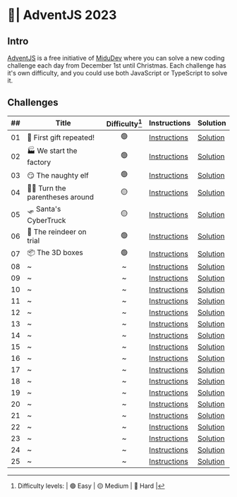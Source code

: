 # 🎄| AdventJS 2023

## Intro

[AdventJS](https://adventjs.dev/) is a free initiative of [MiduDev](midu.dev) where you can solve a new coding challenge each day from December 1st until Christmas.
Each challenge has it's own difficulty, and you could use both JavaScript or TypeScript to solve it.

## Challenges

| ## | Title | Difficulty[^Diff] | Instructions | Solution  |
|---|---|:---:|---|---|
| 01 | 🎁 First gift repeated!  | 🟢  | [Instructions](https://adventjs.dev/challenges/2023/1) | [Solution](challenges/01/solution.js)  |
| 02 | 🏭 We start the factory  | 🟢  | [Instructions](https://adventjs.dev/challenges/2023/2) | [Solution](challenges/02/solution.js)  |
| 03 | 😏 The naughty elf  | 🟢  | [Instructions](https://adventjs.dev/challenges/2023/3) | [Solution](challenges/03/solution.js)  |
| 04 | 😵‍💫 Turn the parentheses around  | 🟡  | [Instructions](https://adventjs.dev/challenges/2023/4) | [Solution](challenges/04/solution.js)  |
| 05 | 🛷 Santa's CyberTruck  | 🟡 | [Instructions](https://adventjs.dev/challenges/2023/5) | [Solution](challenges/05/solution.js)  |
| 06 | 🦌 The reindeer on trial | 🟢  | [Instructions](https://adventjs.dev/challenges/2023/6) | [Solution](challenges/06/solution.js)  |
| 07 | 📦 The 3D boxes  | 🟢  | [Instructions](https://adventjs.dev/challenges/2023/7) | [Solution](challenges/07/solution.js)  |
| 08 | ~  | ~  | [Instructions](https://adventjs.dev/challenges/2023/x) | [Solution](challenges/x/solution.js)  |
| 09 | ~  | ~  | [Instructions](https://adventjs.dev/challenges/2023/x) | [Solution](challenges/x/solution.js)  |
| 10 | ~  | ~  | [Instructions](https://adventjs.dev/challenges/2023/x) | [Solution](challenges/x/solution.js)  |
| 11 | ~  | ~  | [Instructions](https://adventjs.dev/challenges/2023/x) | [Solution](challenges/x/solution.js)  |
| 12 | ~  | ~  | [Instructions](https://adventjs.dev/challenges/2023/x) | [Solution](challenges/x/solution.js)  |
| 13 | ~  | ~  | [Instructions](https://adventjs.dev/challenges/2023/x) | [Solution](challenges/x/solution.js)  |
| 14 | ~  | ~  | [Instructions](https://adventjs.dev/challenges/2023/x) | [Solution](challenges/x/solution.js)  |
| 15 | ~  | ~  | [Instructions](https://adventjs.dev/challenges/2023/x) | [Solution](challenges/x/solution.js)  |
| 16 | ~  | ~  | [Instructions](https://adventjs.dev/challenges/2023/x) | [Solution](challenges/x/solution.js)  |
| 17 | ~  | ~  | [Instructions](https://adventjs.dev/challenges/2023/x) | [Solution](challenges/x/solution.js)  |
| 18 | ~  | ~  | [Instructions](https://adventjs.dev/challenges/2023/x) | [Solution](challenges/x/solution.js)  |
| 19 | ~  | ~  | [Instructions](https://adventjs.dev/challenges/2023/x) | [Solution](challenges/x/solution.js)  |
| 20 | ~  | ~  | [Instructions](https://adventjs.dev/challenges/2023/x) | [Solution](challenges/x/solution.js)  |
| 21 | ~  | ~  | [Instructions](https://adventjs.dev/challenges/2023/x) | [Solution](challenges/x/solution.js)  |
| 22 | ~  | ~  | [Instructions](https://adventjs.dev/challenges/2023/x) | [Solution](challenges/x/solution.js)  |
| 23 | ~  | ~  | [Instructions](https://adventjs.dev/challenges/2023/x) | [Solution](challenges/x/solution.js)  |
| 24 | ~  | ~  | [Instructions](https://adventjs.dev/challenges/2023/x) | [Solution](challenges/x/solution.js)  |
| 25 | ~  | ~  | [Instructions](https://adventjs.dev/challenges/2023/x) | [Solution](challenges/x/solution.js)  |

[^Diff]: Difficulty levels:
    | 🟢 Easy
    | 🟡 Medium
    | 🔴 Hard |
